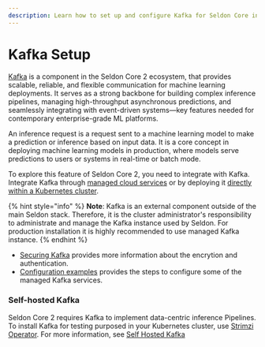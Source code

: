 ```yaml
---
description: Learn how to set up and configure Kafka for Seldon Core in production environments, including cluster setup and security configuration.
---
```


# Kafka Setup

[Kafka](https://kafka.apache.org/) is a component in the Seldon Core 2 ecosystem, that provides scalable, reliable, and flexible communication for machine learning deployments. It serves as a strong backbone for building complex inference pipelines, managing high-throughput asynchronous predictions, and seamlessly integrating with event-driven systems—key features needed for contemporary enterprise-grade ML platforms.

An inference request is a request sent to a machine learning model to make a prediction or inference based on input data. It is a core concept in deploying machine learning models in production, where models serve predictions to users or systems in real-time or batch mode.

To explore this feature of Seldon Core 2, you need to integrate with Kafka. Integrate Kafka through [managed cloud services](managed-kafka.md) or by deploying it [directly within a Kubernetes cluster](#self-hosted-kafka).

{% hint style="info" %}
**Note**: Kafka is an external component outside of the main Seldon stack. Therefore, it is the cluster administrator's responsibility to administrate and manage the Kafka instance used by Seldon. For production installation it is highly recommended to use managed Kafka instance.
{% endhint %}

* [Securing Kafka](managed-kafka.md#securing-managed-kafka-services) provides more information about the encrytion and authentication.
* [Configuration examples](managed-kafka.md#example-configurations-for-managed-kafka-services) provides the steps to configure some of the managed Kafka services.

### Self-hosted Kafka

Seldon Core 2 requires Kafka to implement data-centric inference Pipelines. To install Kafka for testing purposed in your Kubernetes cluster, use [Strimzi Operator](https://strimzi.io/docs/operators/latest/deploying). For more information, see [Self Hosted Kafka](/docs-gb/installation/learning-environment/self-hosted-kafka.md)
